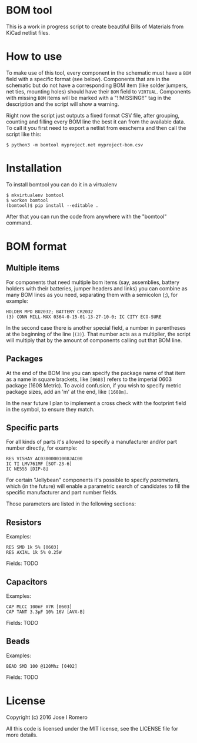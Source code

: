 # BOM tool

This is a work in progress script to create beautiful Bills of
Materials from KiCad netlist files.

# How to use

To make use of this tool, every component in the schematic must have a
`BOM` field with a specific format (see below). Components that are in
the schematic but do not have a corresponding BOM item (like solder
jumpers, net ties, mounting holes) should have their `BOM` field to
`VIRTUAL`. Components with missing `BOM` items will be marked with a
"!!MISSING!!" tag in the description and the script will show a
warning.

Right now the script just outputs a fixed format CSV file, after
grouping, counting and filling every BOM line the best it can from the
available data. To call it you first need to export a netlist from
eeschema and then call the script like this:

    $ python3 -m bomtool myproject.net myproject-bom.csv

# Installation

To install bomtool you can do it in a virtualenv

    $ mkvirtualenv bomtool
    $ workon bomtool
    (bomtool)$ pip install --editable .
    
After that you can run the code from anywhere with the "bomtool"
command.

# BOM format

## Multiple items

For components that need multiple bom items (say, assemblies, battery
holders with their batteries, jumper headers and links) you can
combine as many BOM lines as you need, separating them with a
semicolon (;), for example:

    HOLDER MPD BU2032; BATTERY CR2032
    (3) CONN MILL-MAX 0364-0-15-01-13-27-10-0; IC CITY ECO-SURE

In the second case there is another special field, a number in
parentheses at the beginning of the line (`(3)`). That number acts as a
multiplier, the script will multiply that by the amount of components
calling out that BOM line.

## Packages

At the end of the BOM line you can specify the package name of that
item as a name in square brackets, like `[0603]` refers to the
imperial 0603 package (1608 Metric). To avoid confusion, if you wish
to specify metric package sizes, add an 'm' at the end, like
`[1608m]`. 

In the near future I plan to implement a cross check with the
footprint field in the symbol, to ensure they match.

## Specific parts

For all kinds of parts it's allowed to specify a manufacturer and/or part
number directly, for example:

    RES VISHAY AC03000001008JAC00
    IC TI LMV761MF [SOT-23-6]
    IC NE555 [DIP-8]
    
For certain "Jellybean" components it's possible to specify
_parameters_, which (in the future) will enable a parametric search of
candidates to fill the specific manufacturer and part number
fields. 

Those parameters are listed in the following sections:

## Resistors

Examples:

    RES SMD 1k 5% [0603]
    RES AXIAL 1k 5% 0.25W

Fields: TODO

## Capacitors

Examples:

    CAP MLCC 100nF X7R [0603]
    CAP TANT 3.3µF 10% 16V [AVX-B]

Fields: TODO

## Beads

Examples:

    BEAD SMD 100 @120Mhz [0402]

Fields: TODO

# License

Copyright (c) 2016 Jose I Romero

All this code is licensed under the MIT license, see the LICENSE file
for more details.
